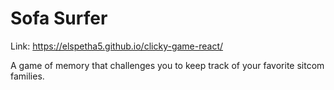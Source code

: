 # Sofa Surfer

Link: https://elspetha5.github.io/clicky-game-react/

A game of memory that challenges you to keep track of your favorite sitcom families.
